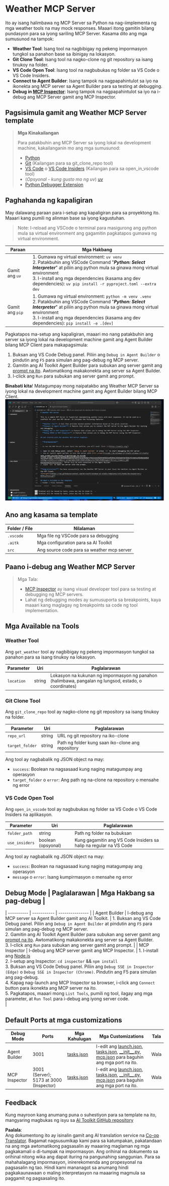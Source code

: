<!--
CO_OP_TRANSLATOR_METADATA:
{
  "original_hash": "a3f252a62f059360855de5331a575898",
  "translation_date": "2025-07-14T09:01:32+00:00",
  "source_file": "10-StreamliningAIWorkflowsBuildingAnMCPServerWithAIToolkit/lab4/code/github_mcp_server/README.md",
  "language_code": "tl"
}
-->
# Weather MCP Server

Ito ay isang halimbawa ng MCP Server sa Python na nag-iimplementa ng mga weather tools na may mock responses. Maaari itong gamitin bilang pundasyon para sa iyong sariling MCP Server. Kasama dito ang mga sumusunod na tampok:

- **Weather Tool**: Isang tool na nagbibigay ng pekeng impormasyon tungkol sa panahon base sa ibinigay na lokasyon.
- **Git Clone Tool**: Isang tool na nagko-clone ng git repository sa isang tinukoy na folder.
- **VS Code Open Tool**: Isang tool na nagbubukas ng folder sa VS Code o VS Code Insiders.
- **Connect to Agent Builder**: Isang tampok na nagpapahintulot sa iyo na ikonekta ang MCP server sa Agent Builder para sa testing at debugging.
- **Debug in [MCP Inspector](https://github.com/modelcontextprotocol/inspector)**: Isang tampok na nagpapahintulot sa iyo na i-debug ang MCP Server gamit ang MCP Inspector.

## Pagsisimula gamit ang Weather MCP Server template

> **Mga Kinakailangan**
>
> Para patakbuhin ang MCP Server sa iyong lokal na development machine, kakailanganin mo ang mga sumusunod:
>
> - [Python](https://www.python.org/)
> - [Git](https://git-scm.com/) (Kailangan para sa git_clone_repo tool)
> - [VS Code](https://code.visualstudio.com/) o [VS Code Insiders](https://code.visualstudio.com/insiders/) (Kailangan para sa open_in_vscode tool)
> - (*Opsyonal - kung gusto mo ng uv*) [uv](https://github.com/astral-sh/uv)
> - [Python Debugger Extension](https://marketplace.visualstudio.com/items?itemName=ms-python.debugpy)

## Paghahanda ng kapaligiran

May dalawang paraan para i-setup ang kapaligiran para sa proyektong ito. Maaari kang pumili ng alinman base sa iyong kagustuhan.

> Note: I-reload ang VSCode o terminal para masigurong ang python mula sa virtual environment ang gagamitin pagkatapos gumawa ng virtual environment.

| Paraan | Mga Hakbang |
| -------- | ----- |
| Gamit ang `uv` | 1. Gumawa ng virtual environment: `uv venv` <br>2. Patakbuhin ang VSCode Command "***Python: Select Interpreter***" at piliin ang python mula sa ginawa mong virtual environment <br>3. I-install ang mga dependencies (kasama ang dev dependencies): `uv pip install -r pyproject.toml --extra dev` |
| Gamit ang `pip` | 1. Gumawa ng virtual environment: `python -m venv .venv` <br>2. Patakbuhin ang VSCode Command "***Python: Select Interpreter***" at piliin ang python mula sa ginawa mong virtual environment<br>3. I-install ang mga dependencies (kasama ang dev dependencies): `pip install -e .[dev]` |

Pagkatapos ma-setup ang kapaligiran, maaari mo nang patakbuhin ang server sa iyong lokal na development machine gamit ang Agent Builder bilang MCP Client para makapagsimula:
1. Buksan ang VS Code Debug panel. Piliin ang `Debug in Agent Builder` o pindutin ang `F5` para simulan ang pag-debug ng MCP server.
2. Gamitin ang AI Toolkit Agent Builder para subukan ang server gamit ang [prompt na ito](../../../../../../../../../../open_prompt_builder). Awtomatikong makakonekta ang server sa Agent Builder.
3. I-click ang `Run` para subukan ang server gamit ang prompt.

**Binabati kita**! Matagumpay mong naipatakbo ang Weather MCP Server sa iyong lokal na development machine gamit ang Agent Builder bilang MCP Client.
![DebugMCP](https://raw.githubusercontent.com/microsoft/windows-ai-studio-templates/refs/heads/dev/mcpServers/mcp_debug.gif)

## Ano ang kasama sa template

| Folder / File| Nilalaman                                     |
| ------------ | -------------------------------------------- |
| `.vscode`    | Mga file ng VSCode para sa debugging         |
| `.aitk`      | Mga configuration para sa AI Toolkit          |
| `src`        | Ang source code para sa weather mcp server    |

## Paano i-debug ang Weather MCP Server

> Mga Tala:
> - [MCP Inspector](https://github.com/modelcontextprotocol/inspector) ay isang visual developer tool para sa testing at debugging ng MCP servers.
> - Lahat ng debugging modes ay sumusuporta sa breakpoints, kaya maaari kang maglagay ng breakpoints sa code ng tool implementation.

## Mga Available na Tools

### Weather Tool
Ang `get_weather` tool ay nagbibigay ng pekeng impormasyon tungkol sa panahon para sa isang tinukoy na lokasyon.

| Parameter | Uri | Paglalarawan |
| --------- | ---- | ----------- |
| `location` | string | Lokasyon na kukunan ng impormasyon ng panahon (halimbawa, pangalan ng lungsod, estado, o coordinates) |

### Git Clone Tool
Ang `git_clone_repo` tool ay nagko-clone ng git repository sa isang tinukoy na folder.

| Parameter | Uri | Paglalarawan |
| --------- | ---- | ----------- |
| `repo_url` | string | URL ng git repository na iko-clone |
| `target_folder` | string | Path ng folder kung saan iko-clone ang repository |

Ang tool ay nagbabalik ng JSON object na may:
- `success`: Boolean na nagsasaad kung naging matagumpay ang operasyon
- `target_folder` o `error`: Ang path ng na-clone na repository o mensahe ng error

### VS Code Open Tool
Ang `open_in_vscode` tool ay nagbubukas ng folder sa VS Code o VS Code Insiders na aplikasyon.

| Parameter | Uri | Paglalarawan |
| --------- | ---- | ----------- |
| `folder_path` | string | Path ng folder na bubuksan |
| `use_insiders` | boolean (opsyonal) | Kung gagamitin ang VS Code Insiders sa halip na regular na VS Code |

Ang tool ay nagbabalik ng JSON object na may:
- `success`: Boolean na nagsasaad kung naging matagumpay ang operasyon
- `message` o `error`: Isang kumpirmasyon o mensahe ng error

## Debug Mode | Paglalarawan | Mga Hakbang sa pag-debug |
| ---------- | ----------- | --------------- |
| Agent Builder | I-debug ang MCP server sa Agent Builder gamit ang AI Toolkit. | 1. Buksan ang VS Code Debug panel. Piliin ang `Debug in Agent Builder` at pindutin ang `F5` para simulan ang pag-debug ng MCP server.<br>2. Gamitin ang AI Toolkit Agent Builder para subukan ang server gamit ang [prompt na ito](../../../../../../../../../../open_prompt_builder). Awtomatikong makakonekta ang server sa Agent Builder.<br>3. I-click ang `Run` para subukan ang server gamit ang prompt. |
| MCP Inspector | I-debug ang MCP server gamit ang MCP Inspector. | 1. I-install ang [Node.js](https://nodejs.org/)<br> 2. I-setup ang Inspector: `cd inspector` && `npm install` <br> 3. Buksan ang VS Code Debug panel. Piliin ang `Debug SSE in Inspector (Edge)` o `Debug SSE in Inspector (Chrome)`. Pindutin ang F5 para simulan ang pag-debug.<br> 4. Kapag nag-launch ang MCP Inspector sa browser, i-click ang `Connect` button para ikonekta ang MCP server na ito.<br> 5. Pagkatapos, maaari mong `List Tools`, pumili ng tool, ilagay ang mga parameter, at `Run Tool` para i-debug ang iyong server code.<br> |

## Default Ports at mga customizations

| Debug Mode | Ports | Mga Kahulugan | Mga Customizations | Tala |
| ---------- | ----- | ------------ | -------------- |-------------- |
| Agent Builder | 3001 | [tasks.json](../../../../../../10-StreamliningAIWorkflowsBuildingAnMCPServerWithAIToolkit/lab4/code/github_mcp_server/.vscode/tasks.json) | I-edit ang [launch.json](../../../../../../10-StreamliningAIWorkflowsBuildingAnMCPServerWithAIToolkit/lab4/code/github_mcp_server/.vscode/launch.json), [tasks.json](../../../../../../10-StreamliningAIWorkflowsBuildingAnMCPServerWithAIToolkit/lab4/code/github_mcp_server/.vscode/tasks.json), [\_\_init\_\_.py](../../../../../../10-StreamliningAIWorkflowsBuildingAnMCPServerWithAIToolkit/lab4/code/github_mcp_server/src/__init__.py), [mcp.json](../../../../../../10-StreamliningAIWorkflowsBuildingAnMCPServerWithAIToolkit/lab4/code/github_mcp_server/.aitk/mcp.json) para baguhin ang mga port na ito. | Wala |
| MCP Inspector | 3001 (Server); 5173 at 3000 (Inspector) | [tasks.json](../../../../../../10-StreamliningAIWorkflowsBuildingAnMCPServerWithAIToolkit/lab4/code/github_mcp_server/.vscode/tasks.json) | I-edit ang [launch.json](../../../../../../10-StreamliningAIWorkflowsBuildingAnMCPServerWithAIToolkit/lab4/code/github_mcp_server/.vscode/launch.json), [tasks.json](../../../../../../10-StreamliningAIWorkflowsBuildingAnMCPServerWithAIToolkit/lab4/code/github_mcp_server/.vscode/tasks.json), [\_\_init\_\_.py](../../../../../../10-StreamliningAIWorkflowsBuildingAnMCPServerWithAIToolkit/lab4/code/github_mcp_server/src/__init__.py), [mcp.json](../../../../../../10-StreamliningAIWorkflowsBuildingAnMCPServerWithAIToolkit/lab4/code/github_mcp_server/.aitk/mcp.json) para baguhin ang mga port na ito.| Wala |

## Feedback

Kung mayroon kang anumang puna o suhestiyon para sa template na ito, mangyaring magbukas ng isyu sa [AI Toolkit GitHub repository](https://github.com/microsoft/vscode-ai-toolkit/issues)

**Paalala**:  
Ang dokumentong ito ay isinalin gamit ang AI translation service na [Co-op Translator](https://github.com/Azure/co-op-translator). Bagamat nagsusumikap kami para sa katumpakan, pakatandaan na ang mga awtomatikong pagsasalin ay maaaring maglaman ng mga pagkakamali o di-tumpak na impormasyon. Ang orihinal na dokumento sa orihinal nitong wika ang dapat ituring na pangunahing sanggunian. Para sa mahahalagang impormasyon, inirerekomenda ang propesyonal na pagsasalin ng tao. Hindi kami mananagot sa anumang hindi pagkakaunawaan o maling interpretasyon na maaaring magmula sa paggamit ng pagsasaling ito.